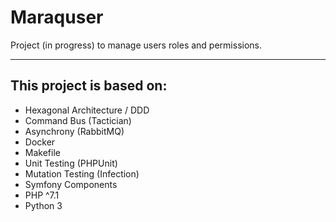 # Maraquser
Project (in progress) to manage users roles and permissions.

---

## This project is based on:
- Hexagonal Architecture / DDD
- Command Bus (Tactician)
- Asynchrony (RabbitMQ)
- Docker
- Makefile
- Unit Testing (PHPUnit)
- Mutation Testing (Infection)
- Symfony Components
- PHP ^7.1
- Python 3

